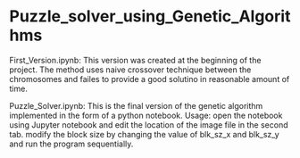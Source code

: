 # Puzzle_solver_using_Genetic_Algorithms

First_Version.ipynb: This version was created at the beginning of the project. The method uses naive crossover technique between the chromosomes and failes to provide a good solutino in reasonable amount of time.

Puzzle_Solver.ipynb: This is the final version of the genetic algorithm implemented in the form of a python notebook.
	Usage:	open the notebook using Jupyter notebook and edit the location of the image file in the second tab.
		modify the block size by changing the value of blk_sz_x and blk_sz_y and run the program sequentially.
